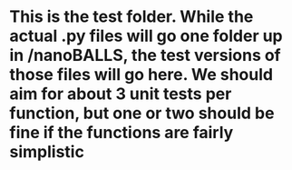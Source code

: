 # This is the test folder. While the actual .py files will go one folder up in /nanoBALLS, the test versions of those files will go here. We should aim for about 3 unit tests per function, but one or two should be fine if the functions are fairly simplistic
